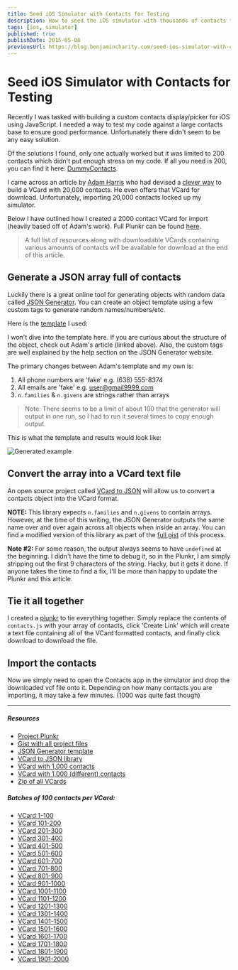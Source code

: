 ```yaml
---
title: Seed iOS Simulator with Contacts for Testing
description: How to seed the iOS simulator with thousands of contacts to stress-test your hybrid app.
tags: [ios, simulator]
published: true
publishDate: 2015-05-08
previousUrl: https://blog.benjamincharity.com/seed-ios-simulator-with-contacts-for-testing/
---
```


# Seed iOS Simulator with Contacts for Testing

Recently I was tasked with building a custom contacts display/picker for iOS using JavaScript. I needed a way to test my code against a large contacts base to ensure good performance. Unfortunately there didn't seem to be any easy solution.

Of the solutions I found, only one actually worked but it was limited to 200 contacts which didn't put enough stress on my code. If all you need is 200, you can find it here: [DummyContacts][dummy].

I came across an article by [Adam Harris][adam] who had devised a [clever way][20000] to build a VCard with 20,000 contacts. He even offers that VCard for download. Unfortunately, importing 20,000 contacts locked up my simulator.

Below I have outlined how I created a 2000 contact VCard for import (heavily based off of Adam's work). Full Plunkr can be found [here][plunkr].

> A full list of resources along with downloadable VCards containing various amounts of contacts will be available for download at the end of this article.

## Generate a JSON array full of contacts

Luckily there is a great online tool for generating objects with random data called [JSON Generator][json]. You can create an object template using a few custom tags to generate random names/numbers/etc.

Here is the [template][template] I used:

<script src="https://gist.github.com/benjamincharity/c295aea01a74b036fec0.js"></script>

I won't dive into the template here. If you are curious about the structure of the object, check out Adam's article (linked above). Also, the custom tags are well explained by the help section on the JSON Generator website.

The primary changes between Adam's template and my own is:

1. All phone numbers are 'fake' e.g. (638) 555-8374
2. All emails are 'fake' e.g. user@gmail9999.com
3. `n.families` & `n.givens` are strings rather than arrays

> Note: There seems to be a limit of about 100 that the generator will output in one run, so I had to run it several times to copy enough output.

This is what the template and results would look like:

![Generated example](https://blog.benjamincharity.com/content/images/2015/05/generatorExample.png)

## Convert the array into a VCard text file

An open source project called [VCard to JSON][vcard] will allow us to convert a contacts object into the VCard format.

**NOTE:** This library expects `n.families` and `n.givens` to contain arrays. However, at the time of this writing, the JSON Generator outputs the same name over and over again across all objects when inside an array. You can find a modified version of this library as part of the [full gist][fullgist] of this process.

**Note #2:** For some reason, the output always seems to have `undefined` at the beginning. I didn't have the time to debug it, so in the Plunkr, I am simply stripping out the first 9 characters of the string. Hacky, but it gets it done. If anyone takes the time to find a fix, I'll be more than happy to update the Plunkr and this article.

## Tie it all together

I created a [plunkr][plunkr] to tie everything together. Simply replace the contents of `contacts.js` with your array of contacts, click 'Create Link' which will create a text file containing all of the VCard formatted contacts, and finally click download to download the file.

## Import the contacts

Now we simply need to open the Contacts app in the simulator and drop the downloaded vcf file onto it. Depending on how many contacts you are importing, it may take a few minutes. (1000 was quite fast though)

- - -

##### Resources

- [Project Plunkr][plunkr]
- [Gist with all project files][fullgist]
- [JSON Generator template][template]
- [VCard to JSON library][vcard]
- [VCard with 1,000 contacts](http://cdn.benjamincharity.com/vcards/contacts0-1000.vcf)
- [VCard with 1,000 (different) contacts](http://cdn.benjamincharity.com/vcards/contacts1000-2000.vcf)
- [Zip of all VCards](http://cdn.benjamincharity.com/vcards/ContactsVCards.zip)

##### Batches of 100 contacts per VCard:

- [VCard 1-100](http://cdn.benjamincharity.com/vcards/contacts1-100.vcf)
- [VCard 101-200](http://cdn.benjamincharity.com/vcards/contacts101-200.vcf)
- [VCard 201-300](http://cdn.benjamincharity.com/vcards/contacts201-300.vcf)
- [VCard 301-400](http://cdn.benjamincharity.com/vcards/contacts301-400.vcf)
- [VCard 401-500](http://cdn.benjamincharity.com/vcards/contacts401-500.vcf)
- [VCard 501-600](http://cdn.benjamincharity.com/vcards/contacts501-600.vcf)
- [VCard 601-700](http://cdn.benjamincharity.com/vcards/contacts601-700.vcf)
- [VCard 701-800](http://cdn.benjamincharity.com/vcards/contacts701-800.vcf)
- [VCard 801-900](http://cdn.benjamincharity.com/vcards/contacts801-900.vcf)
- [VCard 901-1000](http://cdn.benjamincharity.com/vcards/contacts901-1000.vcf)
- [VCard 1001-1100](http://cdn.benjamincharity.com/vcards/contacts1001-1100.vcf)
- [VCard 1101-1200](http://cdn.benjamincharity.com/vcards/contacts1101-1200.vcf)
- [VCard 1201-1300](http://cdn.benjamincharity.com/vcards/contacts1201-1300.vcf)
- [VCard 1301-1400](http://cdn.benjamincharity.com/vcards/contacts1301-1400.vcf)
- [VCard 1401-1500](http://cdn.benjamincharity.com/vcards/contacts1401-1500.vcf)
- [VCard 1501-1600](http://cdn.benjamincharity.com/vcards/contacts1501-1600.vcf)
- [VCard 1601-1700](http://cdn.benjamincharity.com/vcards/contacts1601-1700.vcf)
- [VCard 1701-1800](http://cdn.benjamincharity.com/vcards/contacts1701-1800.vcf)
- [VCard 1801-1900](http://cdn.benjamincharity.com/vcards/contacts1801-1900.vcf)
- [VCard 1901-2000](http://cdn.benjamincharity.com/vcards/contacts1901-2000.vcf)




[plunkr]: http://plnkr.co/edit/0Q1gz3BLocaIFg2B0rVH?p=preview
[template]: https://gist.github.com/benjamincharity/c295aea01a74b036fec0
[fullgist]: https://gist.github.com/benjamincharity/ac35ac288552feee349a
[json]: https://next.json-generator.com/
[vcard]: https://github.com/andrewppace/vcard-json
[adam]: https://github.com/aharris88
[20000]: http://www.adamwadeharris.com/heres-how-i-created-20000-fake-contacts-on-the-iphone/
[dummy]: https://github.com/Janak-Nirmal/DummyContacts
